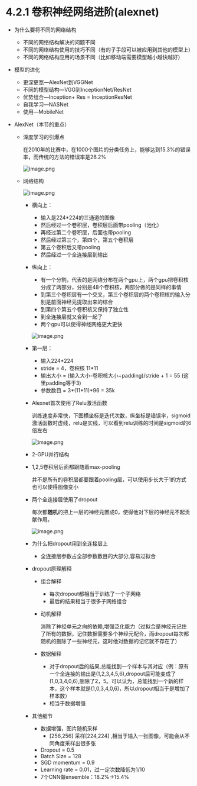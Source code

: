 # 4.2.1 卷积神经网络进阶(alexnet)

- 为什么要将不同的网络结构

  - 不同的网络结构解决的问题不同
  - 不同的网络结构使用的技巧不同（有的子手段可以被应用到其他的模型上）
  - 不同的网络结构应用的场景不同（比如移动端需要模型越小越快越好）

- 模型的进化

  - 更深更宽—AlexNet到VGGNet
  - 不同的模型结构—VGG到InceptionNet/ResNet
  - 优势组合—Inception+ Res = InceptionResNet
  - 自我学习—NASNet
  - 使用—MobileNet

- AlexNet（本节的重点）

  - 深度学习的引爆点

    在2010年的比赛中，在1000个图片的分类任务上，能够达到15.3%的错误率，而传统的方法的错误率是26.2%

    ![image.png](https://upload-images.jianshu.io/upload_images/7220971-e6d7898ad7f02264.png?imageMogr2/auto-orient/strip%7CimageView2/2/w/1240)

  - 网络结构

    ![image.png](https://upload-images.jianshu.io/upload_images/7220971-dd0e5adb4a73a988.png?imageMogr2/auto-orient/strip%7CimageView2/2/w/1240)

    - 横向上：
      - 输入是224*224的三通道的图像
      - 然后经过一个卷积层，卷积层后面带pooling（池化）
      - 再经过第二个卷积层，后面也带pooling
      - 然后经过第三个，第四个，第五个卷积层
      - 第五个卷积后又带pooling
      - 然后经过一个全连接层到输出

    - 纵向上：
      - 有一个分割，代表的是网络分布在两个gpu上，两个gpu把卷积核分成了两部分，分别是48个卷积核，两部分做的是同样的事情
      - 到第三个卷积层有一个交叉，第三个卷积层的两个卷积核的输入分别是前面神经元提取出来的综合
      - 到第四个第五个卷积核又保持了独立性
      - 到全连接层就又合到一起了
      - 两个gpu可以使得神经网络更大更快

      ![image.png](https://upload-images.jianshu.io/upload_images/7220971-c96a9383b6511080.png?imageMogr2/auto-orient/strip%7CimageView2/2/w/1240)

    - 第一层：
      - 输入224*224
      - stride = 4，卷积核 11*11
      - 输出大小 = (输入大小-卷积核大小+padding)/stride + 1 = 55 (这里padding等于3)
      - 参数数目 = 3\*(11\*11)\*96 = 35k

    - Alexnet首次使用了Relu激活函数

      训练速度非常快，下图横坐标是迭代次数，纵坐标是错误率，sigmoid激活函数时虚线，relu是实线，可以看到relu训练的时间是sigmoid的6倍左右

      ![image.png](https://upload-images.jianshu.io/upload_images/7220971-8b58e907abf2e3e0.png?imageMogr2/auto-orient/strip%7CimageView2/2/w/1240)

    - 2-GPU并行结构

    - 1,2,5卷积层后面都跟随着max-pooling

      并不是所有的卷积层都要跟着pooling层，可以使用步长大于1的方式也可以使得图像变小

    - 两个全连接层使用了dropout

      每次都**随机**的把上一层的神经元置成0，使得他对下层的神经元不起贡献作用。

      ![image.png](https://upload-images.jianshu.io/upload_images/7220971-4a2621e5d0abdac5.png?imageMogr2/auto-orient/strip%7CimageView2/2/w/1240)

    - 为什么把dropout用到全连接层上

      - 全连接层参数占全部参数数目的大部分,容易过拟合

    - dropout原理解释

      - 组合解释

        - 每次dropout都相当于训练了一个子网络
        - 最后的结果相当于很多子网络组合

      - 动机解释

        消除了神经单元之向的依赖,增强泛化能力（过拟合是神经元记住了所有的数据，记住数据需要多个神经元配合，而dropout每次都随机的删除了一些神经元，这时他对数据的记忆就不存在了）

      - 数据解释

        - 对于dropout后的结果,总能找到一个样本与其对应（例：原有一个全连接的输出是(1,2,3,4,5,6),dropout后可能变成了(1,0,3,4,0,6),删除了2，5。可以认为，总能找到一个新的样本，这个样本就是(1,0,3,4,0,6)，所以dropout相当于是增加了样本数）
        - 相当于数据增强

    - 其他细节

      - 数据增强，图片随机采样
        - [256,256] 采样[224,224] ,相当于输入一张图像，可能会从不同角度采样出很多张
      - Dropout = 0.5
      - Batch Size = 128
      - SGD momentum = 0.9
      - Learning rate = 0.01，过一定次数降低为1/10
      - 7个CNN做ensemble：18.2%->15.4%